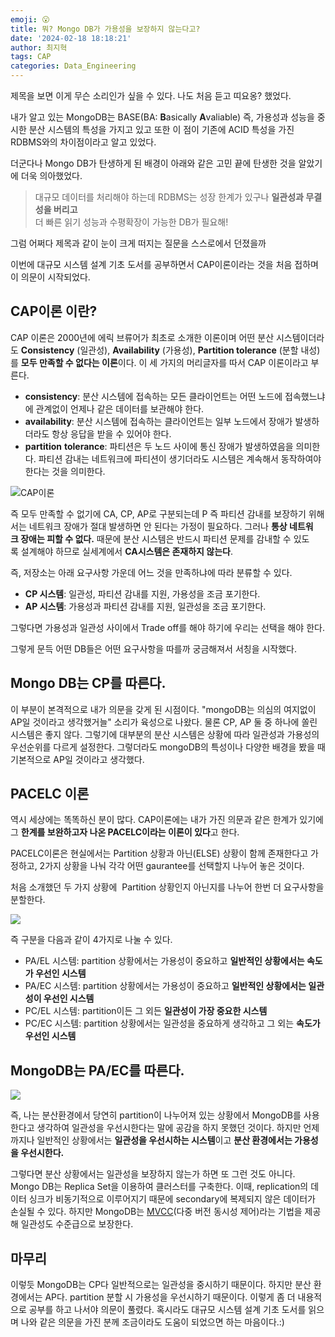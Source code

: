 ```yaml
---
emoji: 😮
title: 뭐? Mongo DB가 가용성을 보장하지 않는다고?
date: '2024-02-18 18:18:21'
author: 최지혁
tags: CAP
categories: Data_Engineering
---
```

제목을 보면 이게 무슨 소리인가 싶을 수 있다. 나도 처음 듣고 띠요옹? 했었다.

내가 알고 있는 MongoDB는 BASE(BA: **B**asically **A**valiable) 즉, 가용성과 성능을 중시한 분산 시스템의 특성을 가지고 있고 또한 이 점이 기존에 ACID 특성을 가진 RDBMS와의 차이점이라고 알고 있었다.

더군다나 Mongo DB가 탄생하게 된 배경이 아래와 같은 고민 끝에 탄생한 것을 알았기에 더욱 의아했었다.


> 대규모 데이터를 처리해야 하는데 RDBMS는 성장 한계가 있구나 **일관성과 무결성을 버리고**  
> 더 빠른 읽기 성능과 수평확장이 가능한 DB가 필요해!  

그럼 어쩌다 제목과 같이 눈이 크게 떠지는 질문을 스스로에서 던졌을까

이번에 대규모 시스템 설계 기초 도서를 공부하면서 CAP이론이라는 것을 처음 접하며 이 의문이 시작되었다.

## CAP이론 이란?

CAP 이론은 2000년에 에릭 브류어가 최초로 소개한 이론이며 어떤 분산 시스템이더라도 **Consistency** (일관성), **Availability** (가용성), **Partition tolerance** (분할 내성)를 **모두 만족할 수 없다는 이론**이다. 이 세 가지의 머리글자를 따서 CAP 이론이라고 부른다.

-   **consistency**: 분산 시스템에 접속하는 모든 클라이언트는 어떤 노드에 접속했느냐에 관계없이 언제나 같은 데이터를 보관해야 한다.
-   **availability**: 분산 시스템에 접속하는 클라이언트는 일부 노드에서 장애가 발생하더라도 항상 응답을 받을 수 있어야 한다.
-   **partition** **tolerance**: 파티션은 두 노드 사이에 통신 장애가 발생하였음을 의미한다. 파티션 감내는 네트워크에 파티션이 생기더라도 시스템은 계속해서 동작하여야 한다는 것을 의미한다.

![CAP이론](https://velog.velcdn.com/images/ragi/post/b733e648-935c-41d5-8ca7-818da0c7be4f/image.png)

즉 모두 만족할 수 없기에 CA, CP, AP로 구분되는데 P 즉 파티션 감내를 보장하기 위해서는 네트워크 장애가 절대 발생하면 안 된다는 가정이 필요하다. 그러나 **통상 네트워크 장애는 피할 수 없다.** 때문에 분산 시스템은 반드시 파티션 문제를 감내할 수 있도록 설계해야 하므로 실세계에서 **CA시스템은 존재하지 않는다**.

즉, 저장소는 아래 요구사항 가운데 어느 것을 만족하냐에 따라 분류할 수 있다.

-   **CP 시스템**: 일관성, 파티션 감내를 지원, 가용성을 조금 포기한다.
-   **AP 시스템**: 가용성과 파티션 감내를 지원, 일관성을 조금 포기한다.

그렇다면 가용성과 일관성 사이에서 Trade off를 해야 하기에 우리는 선택을 해야 한다.

그렇게 문득 어떤 DB들은 어떤 요구사항을 따를까 궁금해져서 서칭을 시작했다.

## Mongo DB는 CP를 따른다.

이 부분이 본격적으로 내가 의문을 갖게 된 시점이다. "mongoDB는 의심의 여지없이 AP일 것이라고 생각했거늘" 소리가 육성으로 나왔다. 물론 CP, AP 둘 중 하나에 쏠린 시스템은 좋지 않다. 그렇기에 대부분의 분산 시스템은 상황에 따라 일관성과 가용성의 우선순위를 다르게 설정한다. 그렇더라도 mongoDB의 특성이나 다양한 배경을 봤을 때 기본적으로 AP일 것이라고 생각했다. 

## PACELC 이론

역시 세상에는 똑똑하신 분이 많다. CAP이론에는 내가 가진 의문과 같은 한계가 있기에 그 **한계를 보완하고자 나온 PACELC이라는 이론이 있다**고 한다.

PACELC이론은 현실에서는 Partition 상황과 아닌(ELSE) 상황이 함께 존재한다고 가정하고, 2가지 상황을 나눠 각각 어떤 gaurantee를 선택할지 나누어 놓은 것이다.

처음 소개했던 두 가지 상황에  Partition 상황인지 아닌지를 나누어 한번 더 요구사항을 분할한다.

![](https://img1.daumcdn.net/thumb/R1280x0/?scode=mtistory2&fname=https%3A%2F%2Fblog.kakaocdn.net%2Fdn%2FcgiBVh%2FbtrmifvDEA1%2F0b7dpdNyBuaBteXxb44zuk%2Fimg.png)

즉 구분을 다음과 같이 4가지로 나눌 수 있다.

-   PA/EL 시스템: partition 상황에서는 가용성이 중요하고 **일반적인 상황에서는 속도가 우선인 시스템**
-   PA/EC 시스템: partition 상황에서는 가용성이 중요하고 **일반적인 상황에서는 일관성이 우선인 시스템**
-   PC/EL 시스템: partition이든 그 외든 **일관성이 가장 중요한 시스템**
-   PC/EC 시스템: partition 상황에서는 일관성을 중요하게 생각하고 그 외는 **속도가 우선인 시스템**

## MongoDB는 PA/EC를 따른다.

![](https://itwiki.kr/images/1/11/PACELC_분류.png)

즉, 나는 분산환경에서 당연히 partition이 나누어져 있는 상황에서 MongoDB를 사용한다고 생각하여 일관성을 우선시한다는 말에 공감을 하지 못했던 것이다. 하지만 언제까지나 일반적인 상황에서는 **일관성을 우선시하는 시스템**이고 **분산 환경에서는 가용성을 우선시한다.**

그렇다면 분산 상황에서는 일관성을 보장하지 않는가 하면 또 그런 것도 아니다. Mongo DB는 Replica Set을 이용하여 클러스터를 구축한다. 이때, replication의 데이터 싱크가 비동기적으로 이루어지기 때문에 secondary에 복제되지 않은 데이터가 손실될 수 있다. 하지만 MongoDB는 [MVCC](https://mangkyu.tistory.com/53)(다중 버전 동시성 제어)라는 기법을 제공해 일관성도 수준급으로 보장한다. 

## 마무리

이렇듯 MongoDB는 CP다 일반적으로는 일관성을 중시하기 때문이다. 하지만 분산 환경에서는 AP다. partition 분할 시 가용성을 우선시하기 때문이다. 이렇게 좀 더 내용적으로 공부를 하고 나서야 의문이 풀렸다. 혹시라도 대규모 시스템 설계 기초 도서를 읽으며 나와 같은 의문을 가진 분께 조금이라도 도움이 되었으면 하는 마음이다.:)

```toc
```